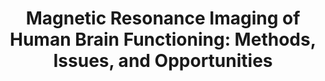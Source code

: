---
title: "Magnetic Resonance Imaging of Human Brain Functioning: Methods, Issues, and Opportunities"
project_id: 
conference_id: ""
presenters:
   - peter_bandettini
summary: "<p>Ampere XI conference, Zakopane, Poland</p>"
file: /assets/presentations/T136.ppt
filename: T136.ppt
layout: presentation
---